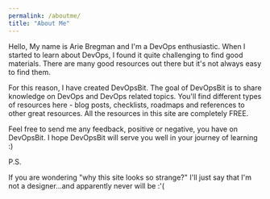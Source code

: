 ```yaml
---
permalink: /aboutme/
title: "About Me"
---
```


Hello, My name is Arie Bregman and I'm a DevOps enthusiastic. When I started to learn about DevOps, I found it quite challenging to find good materials. There are many good resources out there but it's not always easy to find them.

For this reason, I have created DevOpsBit. The goal of DevOpsBit is to share knowledge on DevOps and DevOps related topics. You'll find different types of resources here - blog posts, checklists, roadmaps and references to other great resources. All the resources in this site are completely FREE.

Feel free to send me any feedback, positive or negative, you have on DevOpsBit.
I hope DevOpsBit will serve you well in your journey of learning :)

P.S.

If you are wondering "why this site looks so strange?" I'll just say that I'm not a designer...and apparently never will be :'(
